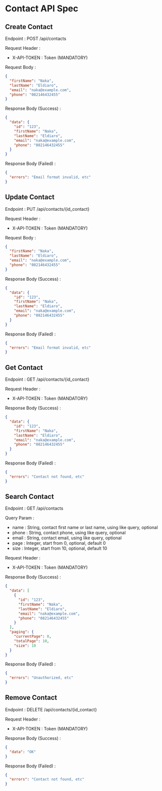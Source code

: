 # Contact API Spec

## Create Contact

Endpoint : POST /api/contacts

Request Header :

- X-API-TOKEN : Token (MANDATORY)

Request Body :

```json
{
  "firstName": "Naka",
  "lastName": "Eldiaro",
  "email": "naka@example.com",
  "phone": "082146432455"
}
```

Response Body (Success) :

```json
{
  "data": {
    "id": "123",
    "firstName": "Naka",
    "lastName": "Eldiaro",
    "email": "naka@example.com",
    "phone": "082146432455"
  }
}
```

Response Body (Failed) :

```json
{
  "errors": "Email format invalid, etc" 
}
```

## Update Contact

Endpoint : PUT /api/contacts/{id_contact}

Request Header :

- X-API-TOKEN : Token (MANDATORY)

Request Body :

```json
{
  "firstName": "Naka",
  "lastName": "Eldiaro",
  "email": "naka@example.com",
  "phone": "082146432455"
}
```

Response Body (Success) :

```json
{
  "data": {
    "id": "123",
    "firstName": "Naka",
    "lastName": "Eldiaro",
    "email": "naka@example.com",
    "phone": "082146432455"
  }
}
```

Response Body (Failed) :

```json
{
  "errors": "Email format invalid, etc" 
}
```

## Get Contact

Endpoint : GET /api/contacts/{id_contact}

Request Header :

- X-API-TOKEN : Token (MANDATORY)

Response Body (Success) :

```json
{
  "data": {
    "id": "123",
    "firstName": "Naka",
    "lastName": "Eldiaro",
    "email": "naka@example.com",
    "phone": "082146432455"
  }
}
```

Response Body (Failed) :

```json
{
  "errors": "Contact not found, etc" 
}
```

## Search Contact

Endpoint : GET /api/contacts

Query Param :

- name : String, contact first name or last name, using like query, optional
- phone : String, contact phone, using like query, optional
- email : String, contact email, using like query, optional
- page : Integer, start from 0, optional, default 0
- size : Integer, start from 10, optional, default 10

Request Header :

- X-API-TOKEN : Token (MANDATORY)

Response Body (Success) :

```json
{
  "data": [
    {
      "id": "123",
      "firstName": "Naka",
      "lastName": "Eldiaro",
      "email": "naka@example.com",
      "phone": "082146432455"
    }
  ],
  "paging": {
    "currentPage": 0,
    "totalPage": 10,
    "size": 10
  }
}
```

Response Body (Failed) :

```json
{
  "errors": "Unauthorized, etc"
}
```

## Remove Contact

Endpoint : DELETE /api/contacts/{id_contact}

Request Header :

- X-API-TOKEN : Token (MANDATORY)

Response Body (Success) :

```json
{
  "data": "OK"
}
```

Response Body (Failed) :

```json
{
  "errors": "Contact not found, etc" 
}
```
